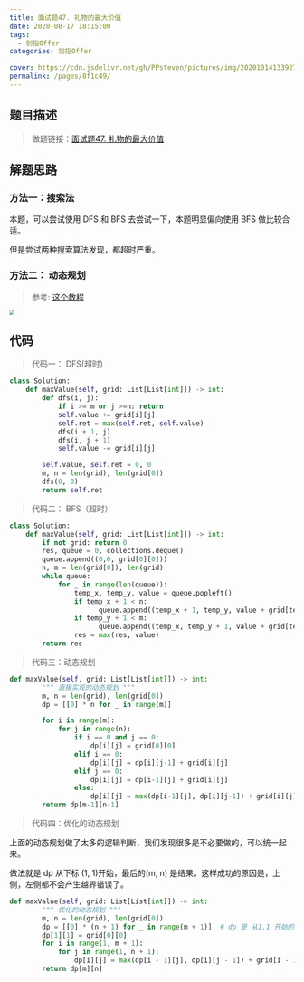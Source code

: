```yaml
---
title: 面试题47. 礼物的最大价值
date: 2020-08-17 18:15:00
tags: 
  - 剑指Offer
categories: 剑指Offer

cover: https://cdn.jsdelivr.net/gh/PPsteven/pictures/img/20201014133927.png
permalink: /pages/8f1c49/
---
```


## 题目描述

> 做题链接：[面试题47. 礼物的最大价值](https://leetcode-cn.com/problems/li-wu-de-zui-da-jie-zhi-lcof/)

<!--more-->

## 解题思路

### 方法一：搜索法

本题，可以尝试使用 DFS 和 BFS 去尝试一下，本题明显偏向使用 BFS 做比较合适。

但是尝试两种搜索算法发现，都超时严重。       

### 方法二： 动态规划

> 参考:  [这个教程](https://leetcode-cn.com/problems/li-wu-de-zui-da-jie-zhi-lcof/solution/mian-shi-ti-47-li-wu-de-zui-da-jie-zhi-dong-tai-gu/)

<img src="https://cdn.jsdelivr.net/gh/PPsteven/pictures/img/20200711214955.png" style="zoom: 50%;" />

## 代码

> 代码一： DFS(超时)

```python
class Solution:
    def maxValue(self, grid: List[List[int]]) -> int:
        def dfs(i, j):
            if i >= m or j >=n: return
            self.value += grid[i][j]
            self.ret = max(self.ret, self.value)
            dfs(i + 1, j)
            dfs(i, j + 1)
            self.value -= grid[i][j]

        self.value, self.ret = 0, 0
        m, n = len(grid), len(grid[0])
        dfs(0, 0)
        return self.ret
```

> 代码二： BFS（超时）

```python
class Solution:
    def maxValue(self, grid: List[List[int]]) -> int:
        if not grid: return 0
        res, queue = 0, collections.deque()
        queue.append((0,0, grid[0][0]))
        n, m = len(grid[0]), len(grid)
        while queue:
            for _ in range(len(queue)):
                temp_x, temp_y, value = queue.popleft()
                if temp_x + 1 < n:
                      queue.append((temp_x + 1, temp_y, value + grid[temp_y][temp_x + 1]))
                if temp_y + 1 < m:
                      queue.append((temp_x, temp_y + 1, value + grid[temp_y + 1][temp_x]))
                res = max(res, value)
        return res 
```

> 代码三：动态规划

```python
def maxValue(self, grid: List[List[int]]) -> int:
        """ 直接实现的动态规划 """
        m, n = len(grid), len(grid[0])
        dp = [[0] * n for _ in range(m)]

        for i in range(m):
            for j in range(n):
                if i == 0 and j == 0:
                    dp[i][j] = grid[0][0]
                elif i == 0:
                    dp[i][j] = dp[i][j-1] + grid[i][j]
                elif j == 0:
                    dp[i][j] = dp[i-1][j] + grid[i][j]
                else:
                    dp[i][j] = max(dp[i-1][j], dp[i][j-1]) + grid[i][j]
        return dp[m-1][n-1]
```

> 代码四：优化的动态规划

上面的动态规划做了太多的逻辑判断，我们发现很多是不必要做的，可以统一起来。

做法就是 dp 从下标 (1, 1)开始，最后的(m, n) 是结果。这样成功的原因是，上侧，左侧都不会产生越界错误了。

```python
def maxValue(self, grid: List[List[int]]) -> int:
        """ 优化的动态规划 """
        m, n = len(grid), len(grid[0])
        dp = [[0] * (n + 1) for _ in range(m + 1)]  # dp 是 从1,1 开始的。原因是为了避免复杂的逻辑判断
        dp[1][1] = grid[0][0]
        for i in range(1, m + 1):
            for j in range(1, n + 1):
                dp[i][j] = max(dp[i - 1][j], dp[i][j - 1]) + grid[i - 1][j - 1]
        return dp[m][n]
```


